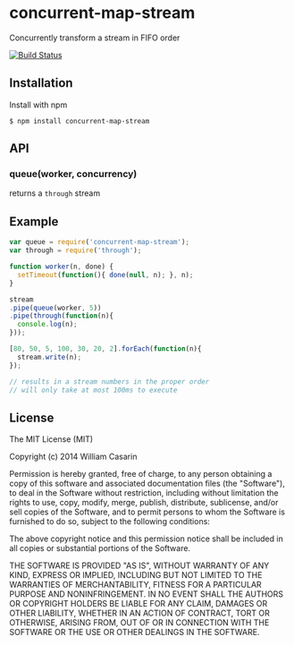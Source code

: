 
# concurrent-map-stream

  Concurrently transform a stream in FIFO order

  [![Build Status](https://travis-ci.org/jb55/concurrent-map-stream.png)](https://travis-ci.org/jb55/concurrent-map-stream)

## Installation

  Install with npm

    $ npm install concurrent-map-stream

## API

### queue(worker, concurrency)

returns a `through` stream

## Example

```js
var queue = require('concurrent-map-stream');
var through = require('through');

function worker(n, done) {
  setTimeout(function(){ done(null, n); }, n);
}

stream
.pipe(queue(worker, 5))
.pipe(through(function(n){
  console.log(n);
}));

[80, 50, 5, 100, 30, 20, 2].forEach(function(n){
  stream.write(n);
});

// results in a stream numbers in the proper order
// will only take at most 100ms to execute
```

## License

  The MIT License (MIT)

  Copyright (c) 2014 William Casarin

  Permission is hereby granted, free of charge, to any person obtaining a copy
  of this software and associated documentation files (the "Software"), to deal
  in the Software without restriction, including without limitation the rights
  to use, copy, modify, merge, publish, distribute, sublicense, and/or sell
  copies of the Software, and to permit persons to whom the Software is
  furnished to do so, subject to the following conditions:

  The above copyright notice and this permission notice shall be included in
  all copies or substantial portions of the Software.

  THE SOFTWARE IS PROVIDED "AS IS", WITHOUT WARRANTY OF ANY KIND, EXPRESS OR
  IMPLIED, INCLUDING BUT NOT LIMITED TO THE WARRANTIES OF MERCHANTABILITY,
  FITNESS FOR A PARTICULAR PURPOSE AND NONINFRINGEMENT. IN NO EVENT SHALL THE
  AUTHORS OR COPYRIGHT HOLDERS BE LIABLE FOR ANY CLAIM, DAMAGES OR OTHER
  LIABILITY, WHETHER IN AN ACTION OF CONTRACT, TORT OR OTHERWISE, ARISING FROM,
  OUT OF OR IN CONNECTION WITH THE SOFTWARE OR THE USE OR OTHER DEALINGS IN
  THE SOFTWARE.
